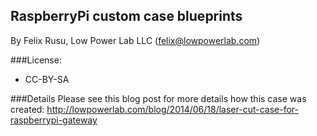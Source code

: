 RaspberryPi custom case blueprints
----------------
By Felix Rusu, Low Power Lab LLC (felix@lowpowerlab.com)
<br/>

###License:
- CC-BY-SA

###Details
Please see this blog post for more details how this case was created:
http://lowpowerlab.com/blog/2014/06/18/laser-cut-case-for-raspberrypi-gateway
